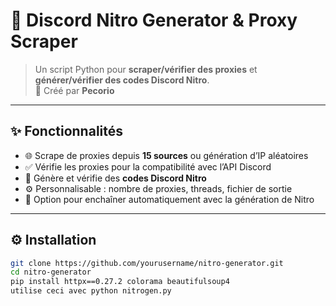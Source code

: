 # 🚀 Discord Nitro Generator & Proxy Scraper

> Un script Python pour **scraper/vérifier des proxies** et **générer/vérifier des codes Discord Nitro**.  
> 🎯 Créé par **Pecorio**

---

## ✨ Fonctionnalités

- 🌐 Scrape de proxies depuis **15 sources** ou génération d’IP aléatoires  
- ✅ Vérifie les proxies pour la compatibilité avec l’API Discord  
- 🎁 Génère et vérifie des **codes Discord Nitro**  
- ⚙️ Personnalisable : nombre de proxies, threads, fichier de sortie  
- 🔄 Option pour enchaîner automatiquement avec la génération de Nitro  

---

## ⚙️ Installation

```bash
git clone https://github.com/yourusername/nitro-generator.git
cd nitro-generator
pip install httpx==0.27.2 colorama beautifulsoup4
utilise ceci avec python nitrogen.py
